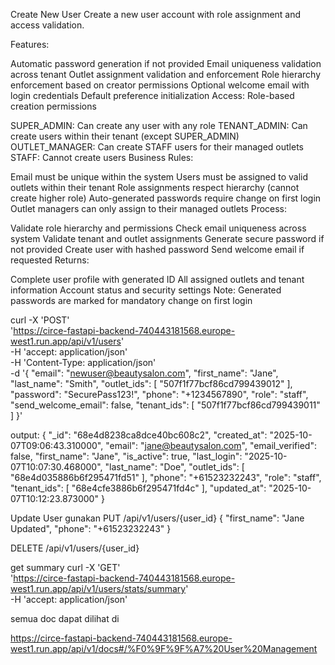 Create New User
Create a new user account with role assignment and access validation.

Features:

Automatic password generation if not provided
Email uniqueness validation across tenant
Outlet assignment validation and enforcement
Role hierarchy enforcement based on creator permissions
Optional welcome email with login credentials
Default preference initialization
Access: Role-based creation permissions

SUPER_ADMIN: Can create any user with any role
TENANT_ADMIN: Can create users within their tenant (except SUPER_ADMIN)
OUTLET_MANAGER: Can create STAFF users for their managed outlets
STAFF: Cannot create users
Business Rules:

Email must be unique within the system
Users must be assigned to valid outlets within their tenant
Role assignments respect hierarchy (cannot create higher role)
Auto-generated passwords require change on first login
Outlet managers can only assign to their managed outlets
Process:

Validate role hierarchy and permissions
Check email uniqueness across system
Validate tenant and outlet assignments
Generate secure password if not provided
Create user with hashed password
Send welcome email if requested
Returns:

Complete user profile with generated ID
All assigned outlets and tenant information
Account status and security settings
Note: Generated passwords are marked for mandatory change on first login

curl -X 'POST' \
  'https://circe-fastapi-backend-740443181568.europe-west1.run.app/api/v1/users' \
  -H 'accept: application/json' \
  -H 'Content-Type: application/json' \
  -d '{
  "email": "newuser@beautysalon.com",
  "first_name": "Jane",
  "last_name": "Smith",
  "outlet_ids": [
    "507f1f77bcf86cd799439012"
  ],
  "password": "SecurePass123!",
  "phone": "+1234567890",
  "role": "staff",
  "send_welcome_email": false,
  "tenant_ids": [
    "507f1f77bcf86cd799439011"
  ]
}'

output:
{
  "_id": "68e4d8238ca8dce40bc608c2",
  "created_at": "2025-10-07T09:06:43.310000",
  "email": "jane@beautysalon.com",
  "email_verified": false,
  "first_name": "Jane",
  "is_active": true,
  "last_login": "2025-10-07T10:07:30.468000",
  "last_name": "Doe",
  "outlet_ids": [
    "68e4d035886b6f295471fd51"
  ],
  "phone": "+61523232243",
  "role": "staff",
  "tenant_ids": [
    "68e4cfe3886b6f295471fd4c"
  ],
  "updated_at": "2025-10-07T10:12:23.873000"
}

Update User gunakan
PUT /api/v1/users/{user_id} 
{
  "first_name": "Jane Updated",
  "phone": "+61523232243"
}

DELETE /api/v1/users/{user_id}

get summary curl -X 'GET' \
  'https://circe-fastapi-backend-740443181568.europe-west1.run.app/api/v1/users/stats/summary' \
  -H 'accept: application/json'


  semua doc dapat dilihat di

  https://circe-fastapi-backend-740443181568.europe-west1.run.app/api/v1/docs#/%F0%9F%9F%A7%20User%20Management